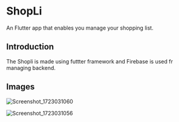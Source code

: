 # ShopLi

An Flutter app that enables you manage your shopping list.

## Introduction

The Shopli is made using futtter framework and Firebase is used fr managing backend.

## Images

![Screenshot_1723031060](https://github.com/user-attachments/assets/1df613d0-656f-471e-9ad7-a50e9838a743)   

![Screenshot_1723031056](https://github.com/user-attachments/assets/ba66787a-495a-4bbe-896c-d2bfb84f242a)


